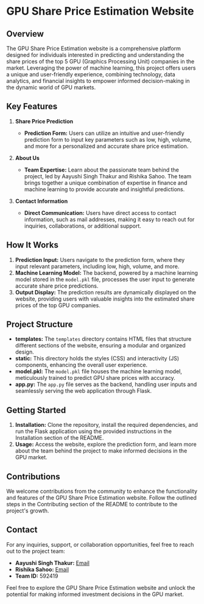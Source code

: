 # GPU Share Price Estimation Website

## Overview
The GPU Share Price Estimation website is a comprehensive platform designed for individuals interested in predicting and understanding the 
share prices of the top 5 GPU (Graphics Processing Unit) companies in the market. Leveraging the power of machine learning, 
this project offers users a unique and user-friendly experience, combining technology, data analytics, 
and financial insights to empower informed decision-making in the dynamic world of GPU markets.

## Key Features
1. **Share Price Prediction**
   - **Prediction Form:** Users can utilize an intuitive and user-friendly prediction form to input key parameters such as low, high, volume, and more for a personalized and accurate share price estimation.
   
2. **About Us**
   - **Team Expertise:** Learn about the passionate team behind the project, led by Aayushi Singh Thakur and Rishika Sahoo. The team brings together a unique combination of expertise in finance and machine learning to provide accurate and insightful predictions.

3. **Contact Information**
   - **Direct Communication:** Users have direct access to contact information, such as mail addresses, making it easy to reach out for inquiries, collaborations, or additional support.

## How It Works
1. **Prediction Input:** Users navigate to the prediction form, where they input relevant parameters, including low, high, volume, and more.
2. **Machine Learning Model:** The backend, powered by a machine learning model stored in the `model.pkl` file, processes the user input to generate accurate share price predictions.
3. **Output Display:** The prediction results are dynamically displayed on the website, providing users with valuable insights into the estimated share prices of the top GPU companies.

## Project Structure
- **templates:** The `templates` directory contains HTML files that structure different sections of the website, ensuring a modular and organized design.
- **static:** This directory holds the styles (CSS) and interactivity (JS) components, enhancing the overall user experience.
- **model.pkl:** The `model.pkl` file houses the machine learning model, meticulously trained to predict GPU share prices with accuracy.
- **app.py:** The `app.py` file serves as the backend, handling user inputs and seamlessly serving the web application through Flask.

## Getting Started
1. **Installation:** Clone the repository, install the required dependencies, and run the Flask application using the provided instructions in the Installation section of the README.
2. **Usage:** Access the website, explore the prediction form, and learn more about the team behind the project to make informed decisions in the GPU market.

## Contributions
We welcome contributions from the community to enhance the functionality and features of the GPU Share Price Estimation website. Follow the outlined steps in the Contributing section of the README to contribute to the project's growth.

## Contact
For any inquiries, support, or collaboration opportunities, feel free to reach out to the project team:
- **Aayushi Singh Thakur:** [Email](mailto:iamaayushisinghthakur@gmail.com)
- **Rishika Sahoo:** [Email](mailto:s.rishika009@gmail.com) 
- **Team ID:** 592419

Feel free to explore the GPU Share Price Estimation website and unlock the potential for making informed investment decisions in the GPU market.
